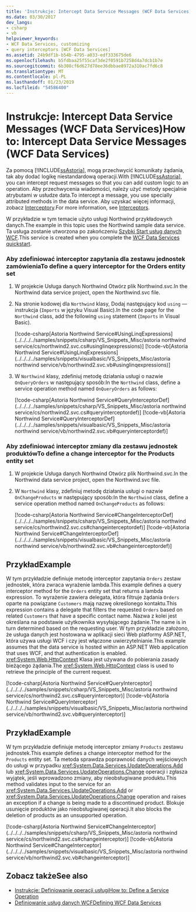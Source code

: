 ```yaml
---
title: 'Instrukcje: Intercept Data Service Messages (WCF Data Services)'
ms.date: 03/30/2017
dev_langs:
- csharp
- vb
helpviewer_keywords:
- WCF Data Services, customizing
- query interceptors [WCF Data Services]
ms.assetid: 24b9df1b-b54b-4795-a033-edf333675de6
ms.openlocfilehash: b5fdbaa25f55caf3de2f0591b7258d4a7dcb1b7e
ms.sourcegitcommit: 6b308cf6d627d78ee36dbbae8972a310ac7fd6c8
ms.translationtype: MT
ms.contentlocale: pl-PL
ms.lasthandoff: 01/23/2019
ms.locfileid: "54586400"
---
```

# <a name="how-to-intercept-data-service-messages-wcf-data-services"></a><span data-ttu-id="9c268-102">Instrukcje: Intercept Data Service Messages (WCF Data Services)</span><span class="sxs-lookup"><span data-stu-id="9c268-102">How to: Intercept Data Service Messages (WCF Data Services)</span></span>
<span data-ttu-id="9c268-103">Za pomocą [!INCLUDE[ssAstoria](../../../../includes/ssastoria-md.md)], mogą przechwycić komunikaty żądania, tak aby dodać logikę niestandardową operacji.</span><span class="sxs-lookup"><span data-stu-id="9c268-103">With [!INCLUDE[ssAstoria](../../../../includes/ssastoria-md.md)], you can intercept request messages so that you can add custom logic to an operation.</span></span> <span data-ttu-id="9c268-104">Aby przechwycenia wiadomości, należy użyć metody specjalnie atrybutami w usłudze data.</span><span class="sxs-lookup"><span data-stu-id="9c268-104">To intercept a message, you use specially attributed methods in the data service.</span></span> <span data-ttu-id="9c268-105">Aby uzyskać więcej informacji, zobacz [Interceptory](../../../../docs/framework/data/wcf/interceptors-wcf-data-services.md).</span><span class="sxs-lookup"><span data-stu-id="9c268-105">For more information, see [Interceptors](../../../../docs/framework/data/wcf/interceptors-wcf-data-services.md).</span></span>  
  
 <span data-ttu-id="9c268-106">W przykładzie w tym temacie użyto usługi Northwind przykładowych danych.</span><span class="sxs-lookup"><span data-stu-id="9c268-106">The example in this topic uses the Northwind sample data service.</span></span> <span data-ttu-id="9c268-107">Ta usługa zostanie utworzona po zakończeniu [Szybki Start usług danych WCF](../../../../docs/framework/data/wcf/quickstart-wcf-data-services.md).</span><span class="sxs-lookup"><span data-stu-id="9c268-107">This service is created when you complete the [WCF Data Services quickstart](../../../../docs/framework/data/wcf/quickstart-wcf-data-services.md).</span></span>  
  
### <a name="to-define-a-query-interceptor-for-the-orders-entity-set"></a><span data-ttu-id="9c268-108">Aby zdefiniować interceptor zapytania dla zestawu jednostek zamówienia</span><span class="sxs-lookup"><span data-stu-id="9c268-108">To define a query interceptor for the Orders entity set</span></span>  
  
1.  <span data-ttu-id="9c268-109">W projekcie Usługa danych Northwind Otwórz plik Northwind.svc.</span><span class="sxs-lookup"><span data-stu-id="9c268-109">In the Northwind data service project, open the Northwind.svc file.</span></span>  
  
2.  <span data-ttu-id="9c268-110">Na stronie kodowej dla `Northwind` klasy, Dodaj następujący kod `using` — instrukcja (`Imports` w języku Visual Basic).</span><span class="sxs-lookup"><span data-stu-id="9c268-110">In the code page for the `Northwind` class, add the following `using` statement (`Imports` in Visual Basic).</span></span>  
  
     [!code-csharp[Astoria Northwind Service#UsingLinqExpressions](../../../../samples/snippets/csharp/VS_Snippets_Misc/astoria northwind service/cs/northwind2.svc.cs#usinglinqexpressions)]
     [!code-vb[Astoria Northwind Service#UsingLinqExpressions](../../../../samples/snippets/visualbasic/VS_Snippets_Misc/astoria northwind service/vb/northwind2.svc.vb#usinglinqexpressions)]  
  
3.  <span data-ttu-id="9c268-111">W `Northwind` klasy, zdefiniuj metodę działania usługi o nazwie `OnQueryOrders` w następujący sposób:</span><span class="sxs-lookup"><span data-stu-id="9c268-111">In the `Northwind` class, define a service operation method named `OnQueryOrders` as follows:</span></span>  
  
     [!code-csharp[Astoria Northwind Service#QueryInterceptorDef](../../../../samples/snippets/csharp/VS_Snippets_Misc/astoria northwind service/cs/northwind2.svc.cs#queryinterceptordef)]
     [!code-vb[Astoria Northwind Service#QueryInterceptorDef](../../../../samples/snippets/visualbasic/VS_Snippets_Misc/astoria northwind service/vb/northwind2.svc.vb#queryinterceptordef)]  
  
### <a name="to-define-a-change-interceptor-for-the-products-entity-set"></a><span data-ttu-id="9c268-112">Aby zdefiniować interceptor zmiany dla zestawu jednostek produktów</span><span class="sxs-lookup"><span data-stu-id="9c268-112">To define a change interceptor for the Products entity set</span></span>  
  
1.  <span data-ttu-id="9c268-113">W projekcie Usługa danych Northwind Otwórz plik Northwind.svc.</span><span class="sxs-lookup"><span data-stu-id="9c268-113">In the Northwind data service project, open the Northwind.svc file.</span></span>  
  
2.  <span data-ttu-id="9c268-114">W `Northwind` klasy, zdefiniuj metodę działania usługi o nazwie `OnChangeProducts` w następujący sposób:</span><span class="sxs-lookup"><span data-stu-id="9c268-114">In the `Northwind` class, define a service operation method named `OnChangeProducts` as follows:</span></span>  
  
     [!code-csharp[Astoria Northwind Service#ChangeInterceptorDef](../../../../samples/snippets/csharp/VS_Snippets_Misc/astoria northwind service/cs/northwind2.svc.cs#changeinterceptordef)]
     [!code-vb[Astoria Northwind Service#ChangeInterceptorDef](../../../../samples/snippets/visualbasic/VS_Snippets_Misc/astoria northwind service/vb/northwind2.svc.vb#changeinterceptordef)]  
  
## <a name="example"></a><span data-ttu-id="9c268-115">Przykład</span><span class="sxs-lookup"><span data-stu-id="9c268-115">Example</span></span>  
 <span data-ttu-id="9c268-116">W tym przykładzie definiuje metodę interceptor zapytania `Orders` zestaw jednostek, która zwraca wyrażenie lambda.</span><span class="sxs-lookup"><span data-stu-id="9c268-116">This example defines a query interceptor method for the `Orders` entity set that returns a lambda expression.</span></span> <span data-ttu-id="9c268-117">To wyrażenie zawiera delegata, która filtruje żądania `Orders` oparte na powiązane `Customers` mają nazwę określonego kontaktu.</span><span class="sxs-lookup"><span data-stu-id="9c268-117">This expression contains a delegate that filters the requested `Orders` based on related `Customers` that have a specific contact name.</span></span> <span data-ttu-id="9c268-118">Nazwa z kolei jest określana na podstawie użytkownika wysyłającego żądanie.</span><span class="sxs-lookup"><span data-stu-id="9c268-118">The name is in turn determined based on the requesting user.</span></span> <span data-ttu-id="9c268-119">W tym przykładzie założono, że usługa danych jest hostowana w aplikacji sieci Web platformy ASP.NET, która używa usługi WCF i czy jest włączone uwierzytelnianie.</span><span class="sxs-lookup"><span data-stu-id="9c268-119">This example assumes that the data service is hosted within an ASP.NET Web application that uses WCF, and that authentication is enabled.</span></span> <span data-ttu-id="9c268-120"><xref:System.Web.HttpContext> Klasa jest używana do pobierania zasady bieżącego żądania.</span><span class="sxs-lookup"><span data-stu-id="9c268-120">The <xref:System.Web.HttpContext> class is used to retrieve the principle of the current request.</span></span>  
  
 [!code-csharp[Astoria Northwind Service#QueryInterceptor](../../../../samples/snippets/csharp/VS_Snippets_Misc/astoria northwind service/cs/northwind2.svc.cs#queryinterceptor)]
 [!code-vb[Astoria Northwind Service#QueryInterceptor](../../../../samples/snippets/visualbasic/VS_Snippets_Misc/astoria northwind service/vb/northwind2.svc.vb#queryinterceptor)]  
  
## <a name="example"></a><span data-ttu-id="9c268-121">Przykład</span><span class="sxs-lookup"><span data-stu-id="9c268-121">Example</span></span>  
 <span data-ttu-id="9c268-122">W tym przykładzie definiuje metodę interceptor zmiany `Products` zestawu jednostek.</span><span class="sxs-lookup"><span data-stu-id="9c268-122">This example defines a change interceptor method for the `Products` entity set.</span></span> <span data-ttu-id="9c268-123">Ta metoda sprawdza poprawność danych wejściowych do usługi w przypadku <xref:System.Data.Services.UpdateOperations.Add> lub <xref:System.Data.Services.UpdateOperations.Change> operacji i zgłasza wyjątek, jeśli wprowadzono zmiany, aby nieobsługiwane produktu.</span><span class="sxs-lookup"><span data-stu-id="9c268-123">This method validates input to the service for an <xref:System.Data.Services.UpdateOperations.Add> or <xref:System.Data.Services.UpdateOperations.Change> operation and raises an exception if a change is being made to a discontinued product.</span></span> <span data-ttu-id="9c268-124">Blokuje usunięcie produktów jako nieobsługiwanej operacji.</span><span class="sxs-lookup"><span data-stu-id="9c268-124">It also blocks the deletion of products as an unsupported operation.</span></span>  
  
 [!code-csharp[Astoria Northwind Service#ChangeInterceptor](../../../../samples/snippets/csharp/VS_Snippets_Misc/astoria northwind service/cs/northwind2.svc.cs#changeinterceptor)]
 [!code-vb[Astoria Northwind Service#ChangeInterceptor](../../../../samples/snippets/visualbasic/VS_Snippets_Misc/astoria northwind service/vb/northwind2.svc.vb#changeinterceptor)]  
  
## <a name="see-also"></a><span data-ttu-id="9c268-125">Zobacz także</span><span class="sxs-lookup"><span data-stu-id="9c268-125">See also</span></span>
- [<span data-ttu-id="9c268-126">Instrukcje: Definiowanie operacji usługi</span><span class="sxs-lookup"><span data-stu-id="9c268-126">How to: Define a Service Operation</span></span>](../../../../docs/framework/data/wcf/how-to-define-a-service-operation-wcf-data-services.md)
- [<span data-ttu-id="9c268-127">Definiowanie usług danych WCF</span><span class="sxs-lookup"><span data-stu-id="9c268-127">Defining WCF Data Services</span></span>](../../../../docs/framework/data/wcf/defining-wcf-data-services.md)
